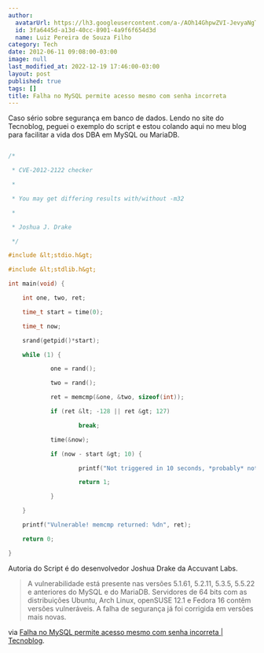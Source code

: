 ```yaml
---
author:
  avatarUrl: https://lh3.googleusercontent.com/a-/AOh14GhpwZVI-JevyaNgTdlrOT6YN20cI6V9Kxtq38Ij8AQ=s100
  id: 3fa6445d-a13d-40cc-8901-4a9f6f654d3d
  name: Luiz Pereira de Souza Filho
category: Tech
date: 2012-06-11 09:08:00-03:00
image: null
last_modified_at: 2022-12-19 17:46:00-03:00
layout: post
published: true
tags: []
title: Falha no MySQL permite acesso mesmo com senha incorreta
---
```


Caso sério sobre segurança em banco de dados. Lendo no site do Tecnoblog, peguei o exemplo do script e estou colando aqui no meu blog para facilitar a vida dos DBA em MySQL ou MariaDB.

```c

/*

 * CVE-2012-2122 checker

 *

 * You may get differing results with/without -m32

 *

 * Joshua J. Drake

 */

#include &lt;stdio.h&gt;

#include &lt;stdlib.h&gt;

int main(void) {

    int one, two, ret;

    time_t start = time(0);

    time_t now;

    srand(getpid()*start);

    while (1) {

            one = rand();

            two = rand();

            ret = memcmp(&one, &two, sizeof(int));

            if (ret &lt; -128 || ret &gt; 127)

                    break;

            time(&now);

            if (now - start &gt; 10) {

                    printf("Not triggered in 10 seconds, *probably* not vulnerable..n");

                    return 1;

            }

    }

    printf("Vulnerable! memcmp returned: %dn", ret);

    return 0;

}

```

Autoria do Script é do desenvolvedor Joshua Drake da Accuvant Labs.

> A vulnerabilidade está presente nas versões 5.1.61, 5.2.11, 5.3.5, 5.5.22 e anteriores do MySQL e do MariaDB. Servidores de 64 bits com as distribuições Ubuntu, Arch Linux, openSUSE 12.1 e Fedora 16 contêm versões vulneráveis. A falha de segurança já foi corrigida em versões mais novas.

via [Falha no MySQL permite acesso mesmo com senha incorreta | Tecnoblog](http://tecnoblog.net/103828/falha-seguranca-mysql/).
